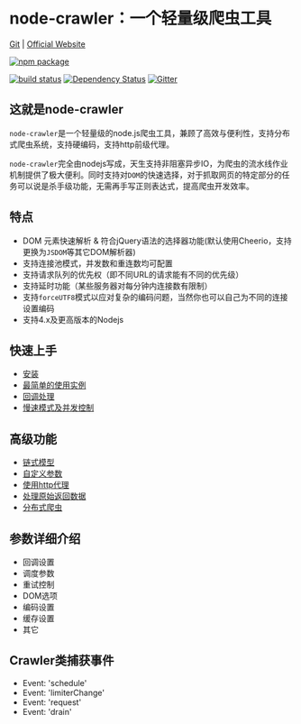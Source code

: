 # node-crawler：一个轻量级爬虫工具

[Git](https://github.com/bda-research/node-crawler) | [Official Website](http://nodecrawler.org/)

[![npm package](https://nodei.co/npm/crawler.png?downloads=true&downloadRank=true&stars=true)](https://nodei.co/npm/crawler/)

[![build status](https://secure.travis-ci.org/bda-research/node-crawler.png)](https://travis-ci.org/bda-research/node-crawler)
[![Dependency Status](https://david-dm.org/bda-research/node-crawler/status.svg)](https://david-dm.org/bda-research/node-crawler)
[![Gitter](https://img.shields.io/badge/gitter-join_chat-blue.svg?style=flat-square)](https://gitter.im/node-crawler/discuss?utm_source=badge)

## 这就是node-crawler

`node-crawler`是一个轻量级的node.js爬虫工具，兼顾了高效与便利性，支持分布式爬虫系统，支持硬编码，支持http前级代理。

`node-crawler`完全由nodejs写成，天生支持非阻塞异步IO，为爬虫的流水线作业机制提供了极大便利。同时支持对`DOM`的快速选择，对于抓取网页的特定部分的任务可以说是杀手级功能，无需再手写正则表达式，提高爬虫开发效率。

## 特点

* DOM 元素快速解析 & 符合jQuery语法的选择器功能(默认使用Cheerio，支持更换为`JSDOM`等其它DOM解析器)
* 支持连接池模式，并发数和重连数均可配置
* 支持请求队列的优先权（即不同URL的请求能有不同的优先级）
* 支持延时功能（某些服务器对每分钟内连接数有限制）
* 支持`forceUTF8`模式以应对复杂的编码问题，当然你也可以自己为不同的连接设置编码
* 支持4.x及更高版本的Nodejs

## 快速上手

* [安装](https://github.com/bda-research/node-crawler)
* [最简单的使用实例](https://github.com/bda-research/node-crawler)
* [回调处理](https://github.com/bda-research/node-crawler)
* [慢速模式及并发控制](https://github.com/bda-research/node-crawler)

## 高级功能

* [链式模型](https://github.com/bda-research/node-crawler)
* [自定义参数](https://github.com/bda-research/node-crawler)
* [使用http代理](https://github.com/bda-research/node-crawler)
* [处理原始返回数据](https://github.com/bda-research/node-crawler)
* [分布式爬虫](https://github.com/bda-research/node-crawler)

## 参数详细介绍

* 回调设置
* 调度参数
* 重试控制
* DOM选项
* 编码设置
* 缓存设置
* 其它

## Crawler类捕获事件

* Event: 'schedule'
* Event: 'limiterChange'
* Event: 'request'
* Event: 'drain'